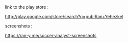 link to the play store :

http://play.google.com/store/search?q=pub:Ran+Yehezkel

screenshots :

https://ran-y.me/soccer-analyst-screenshots
